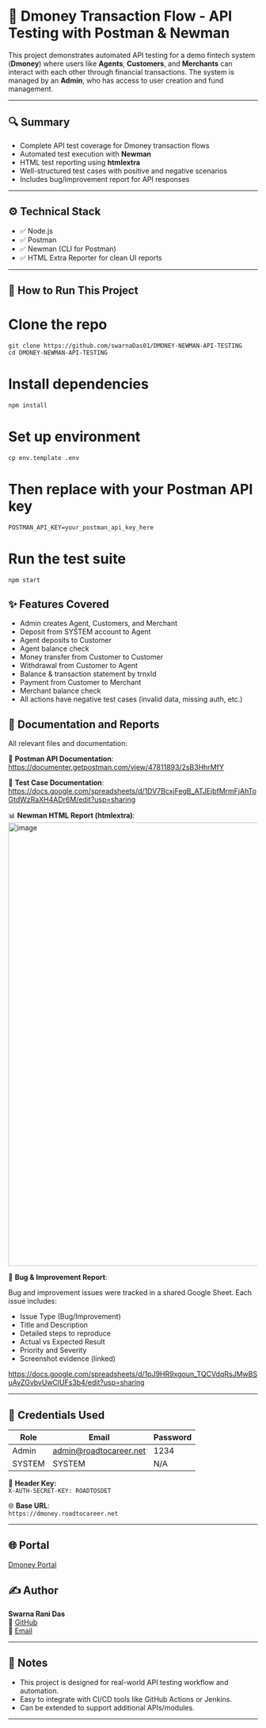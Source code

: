 # 💸 Dmoney Transaction Flow - API Testing with Postman & Newman

This project demonstrates automated API testing for a demo fintech system (**Dmoney**) where users like **Agents**, **Customers**, and **Merchants** can interact with each other through financial transactions. The system is managed by an **Admin**, who has access to user creation and fund management.

---

## 🔍 Summary

- Complete API test coverage for Dmoney transaction flows
- Automated test execution with **Newman**
- HTML test reporting using **htmlextra**
- Well-structured test cases with positive and negative scenarios
- Includes bug/improvement report for API responses

---

## ⚙️ Technical Stack

- ✅ Node.js
- ✅ Postman
- ✅ Newman (CLI for Postman)
- ✅ HTML Extra Reporter for clean UI reports

---

## 🚀 How to Run This Project

   # Clone the repo
    git clone https://github.com/swarnaDas01/DMONEY-NEWMAN-API-TESTING
    cd DMONEY-NEWMAN-API-TESTING

   # Install dependencies
    npm install

   # Set up environment
    cp env.template .env
   # Then replace with your Postman API key
    POSTMAN_API_KEY=your_postman_api_key_here
    
   # Run the test suite
    npm start


## ✨ Features Covered

- Admin creates Agent, Customers, and Merchant
- Deposit from SYSTEM account to Agent
- Agent deposits to Customer
- Agent balance check
- Money transfer from Customer to Customer
- Withdrawal from Customer to Agent
- Balance & transaction statement by trnxId
- Payment from Customer to Merchant
- Merchant balance check
- All actions have negative test cases (invalid data, missing auth, etc.)

## 📄 Documentation and Reports

All relevant files and documentation:

🔗 **Postman API Documentation**:  
https://documenter.getpostman.com/view/47811893/2sB3HhrMfY

📄 **Test Case Documentation**:  
https://docs.google.com/spreadsheets/d/1DV7BcxjFegB_ATJEjbfMrmFjAhToGtdWzRaXH4ADr6M/edit?usp=sharing

📊 **Newman HTML Report (htmlextra)**:  
<img width="907" height="893" alt="image" src="https://github.com/user-attachments/assets/0a37a4b5-bc64-4eb3-a5da-96819c286198" />

🐞 **Bug & Improvement Report**: 

Bug and improvement issues were tracked in a shared Google Sheet. Each issue includes:

- Issue Type (Bug/Improvement)
- Title and Description
- Detailed steps to reproduce
- Actual vs Expected Result
- Priority and Severity
- Screenshot evidence (linked)
  
https://docs.google.com/spreadsheets/d/1pJ9HR9xgoun_TQCVdqRsJMwBSuAyZGvbvUwClUFs3b4/edit?usp=sharing


---

## 🔐 Credentials Used

| Role   | Email                      | Password |
|--------|----------------------------|----------|
| Admin  | admin@roadtocareer.net     | 1234     |
| SYSTEM | SYSTEM                     | N/A      |

🔑 **Header Key:**  
`X-AUTH-SECRET-KEY: ROADTOSDET`

🌐 **Base URL**:  
  `https://dmoney.roadtocareer.net`

---

## 🌐 Portal

[Dmoney Portal](http://dmoneyportal.roadtocareer.net)

## ✍️ Author

**Swarna Rani Das**  
🔗 [GitHub](https://github.com/swarnaDas01)  
📧 [Email](swarnaranidas6@gmail.com)

---

## 📝 Notes

- This project is designed for real-world API testing workflow and automation.
- Easy to integrate with CI/CD tools like GitHub Actions or Jenkins.
- Can be extended to support additional APIs/modules.

---





